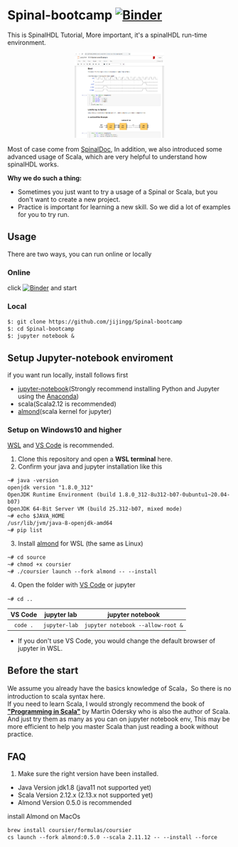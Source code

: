 # Spinal-bootcamp [![Binder](https://mybinder.org/badge_logo.svg)](https://mybinder.org/v2/gh/jijingg/Spinal-bootcamp/binder)

This is SpinalHDL Tutorial, More important, it's a spinalHDL run-time environment.

<div align="center"><img src="./source/jupyter.png" width = "40%" height = "40%"></div>

Most of case come from [SpinalDoc](https://spinalhdl.github.io/SpinalDoc-RTD/index.html),
In addition, we also introduced some advanced usage of Scala, which are very helpful to understand how spinalHDL works.

  **Why we do such a thing:**
- Sometimes you just want to try a usage of a Spinal or Scala, but you don't want to create a new project.
- Practice is important for learning a new skill. So we did a lot of examples for you to try run.

## Usage

There are two ways, you can run online or locally

### Online 

click [![Binder](https://mybinder.org/badge_logo.svg)](https://mybinder.org/v2/gh/jijingg/Spinal-bootcamp/binder) and start 

### Local

```shell
$: git clone https://github.com/jijingg/Spinal-bootcamp
$: cd Spinal-bootcamp
$: jupyter notebook &
```
 
## Setup Jupyter-notebook enviroment 

if you want run locally, install follows first 
- [jupyter-notebook](https://jupyter.org/install)(Strongly recommend installing Python and Jupyter using the [Anaconda](https://www.anaconda.com/distribution/))
- scala(Scala2.12 is recommended)
- [almond](https://almond.sh/)(scala kernel for jupyter) 

### Setup on Windows10 and higher

[WSL](https://docs.microsoft.com/en-us/windows/wsl/) and [VS Code](https://marketplace.visualstudio.com/items?itemName=ms-vscode-remote.remote-wsl) is recommended.

1. Clone this repository and open a **WSL terminal** here.
2. Confirm your java and jupyter installation like this
```
~# java -version
openjdk version "1.8.0_312"
OpenJDK Runtime Environment (build 1.8.0_312-8u312-b07-0ubuntu1~20.04-b07)
OpenJDK 64-Bit Server VM (build 25.312-b07, mixed mode)
~# echo $JAVA_HOME
/usr/lib/jvm/java-8-openjdk-amd64
~# pip list
```
3. Install [almond](https://almond.sh/) for WSL (the same as Linux)
```
~# cd source
~# chmod +x coursier
~# ./coursier launch --fork almond -- --install
```
4. Open the folder with [VS Code](https://marketplace.visualstudio.com/items?itemName=ms-toolsai.jupyter) or jupyter

`~# cd ..`

| VS Code  | jupyter lab   | jupyter notebook |
| :------: | :-----------: | :--------------: |
| `code .` | `jupyter-lab` | `jupyter notebook --allow-root &` |

- If you don't use VS Code, you would change the default browser of jupyter in WSL.

## Before the start

  We assume you already have the basics knowledge of Scala，So there is no introduction to scala syntax here.  
If you need to learn Scala, I would strongly recommend the book of **["Programming in Scala"](https://www.oreilly.com/library/view/programming-in-scala/9780981531687/)** by Martin Odersky who is also the author of Scala. And just 
try them as many as you can on jupyter notebook env, This may be more efficient to help you master Scala than just reading a book without practice.

## FAQ

1. Make sure the right version have been installed.

- Java Version jdk1.8 (java11 not supported yet)
- Scala Version 2.12.x (2.13.x not supported yet)
- Almond Version  0.5.0 is recommended

install Almond on MacOs
```shell
brew install coursier/formulas/coursier
cs launch --fork almond:0.5.0 --scala 2.11.12 -- --install --force
```
